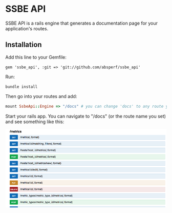 # SSBE API 

SSBE API is a rails engine that generates a documentation page for your application's routes.

Installation
------
Add this line to your Gemfile:

```
gem 'ssbe_api', :git => 'git://github.com/absperf/ssbe_api'
```

Run:

```
bundle install
```

Then go into your routes and add:

```ruby
mount SsbeApi::Engine => "/docs" # you can change 'docs' to any route you want.
```

Start your rails app. You can navigate to "/docs" (or the route name you set) and see something like this:

![](screen1.png)
